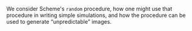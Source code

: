 We consider Scheme's <code>random</code> procedure, how one might use that
procedure in writing simple simulations, and how the procedure can be used
to generate <q>unpredictable</q> images.
